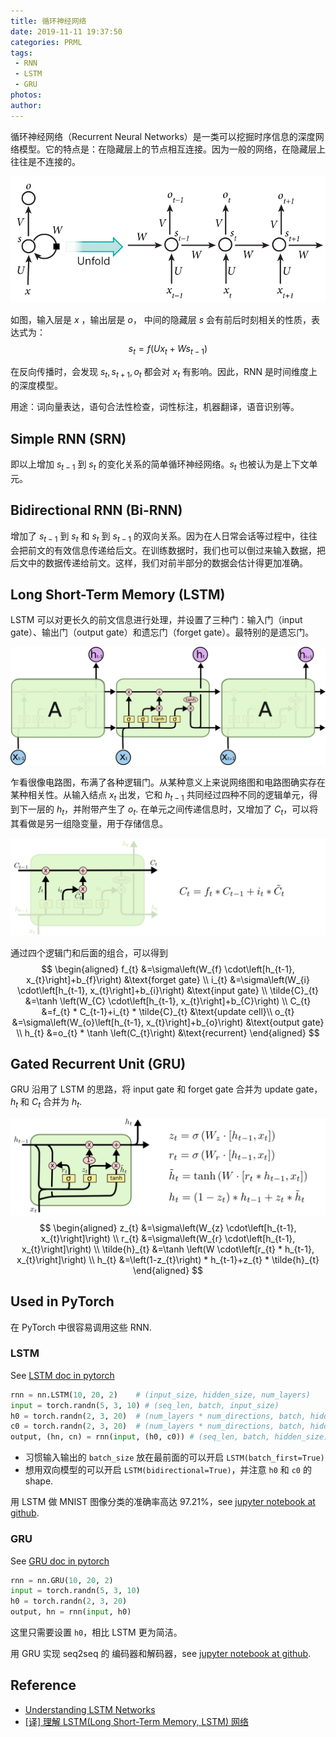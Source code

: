 ```yaml
---
title: 循环神经网络
date: 2019-11-11 19:37:50
categories: PRML
tags: 
 - RNN
 - LSTM
 - GRU
photos:
author:
---
```


循环神经网络（Recurrent Neural Networks）是一类可以挖掘时序信息的深度网络模型。它的特点是：在隐藏层上的节点相互连接。因为一般的网络，在隐藏层上往往是不连接的。

![](recurrent-neural-networks/rnn-graph.png)

如图，输入层是 $x$ ，输出层是 $o$， 中间的隐藏层 $s$ 会有前后时刻相关的性质，表达式为：
$$
s_t = f(Ux_{t}+Ws_{t-1})
$$

在反向传播时，会发现 $s_t, s_{t+1}, o_t$ 都会对 $x_t$ 有影响。因此，RNN 是时间维度上的深度模型。

用途：词向量表达，语句合法性检查，词性标注，机器翻译，语音识别等。

## Simple RNN (SRN)
即以上增加 $s_{t-1}$ 到 $s_t$ 的变化关系的简单循环神经网络。$s_t$ 也被认为是上下文单元。

## Bidirectional RNN (Bi-RNN)

增加了 $s_{t-1}$ 到 $s_t$ 和 $s_{t}$ 到 $s_{t-1}$ 的双向关系。因为在人日常会话等过程中，往往会把前文的有效信息传递给后文。在训练数据时，我们也可以倒过来输入数据，把后文中的数据传递给前文。这样，我们对前半部分的数据会估计得更加准确。

## Long Short-Term Memory (LSTM)

LSTM 可以对更长久的前文信息进行处理，并设置了三种门：输入门（input gate）、输出门（output gate）和遗忘门（forget gate）。最特别的是遗忘门。

![](recurrent-neural-networks/lstm.png)

乍看很像电路图，布满了各种逻辑门。从某种意义上来说网络图和电路图确实存在某种相关性。从输入结点 $x_t$ 出发，它和 $h_{t-1}$ 共同经过四种不同的逻辑单元，得到下一层的 $h_t$，并附带产生了 $o_t$. 在单元之间传递信息时，又增加了 $C_t$，可以将其看做是另一组隐变量，用于存储信息。

![](recurrent-neural-networks/lstm-cell.png)

通过四个逻辑门和后面的组合，可以得到
$$
\begin{aligned} 
f_{t} &=\sigma\left(W_{f} \cdot\left[h_{t-1}, x_{t}\right]+b_{f}\right)  &\text{forget gate} \\
i_{t} &=\sigma\left(W_{i} \cdot\left[h_{t-1}, x_{t}\right]+b_{i}\right) &\text{input gate} \\ 
\tilde{C}_{t} &=\tanh \left(W_{C} \cdot\left[h_{t-1}, x_{t}\right]+b_{C}\right) \\
C_{t} &=f_{t} * C_{t-1}+i_{t} * \tilde{C}_{t} &\text{update cell}\\
o_{t} &=\sigma\left(W_{o}\left[h_{t-1}, x_{t}\right]+b_{o}\right) &\text{output gate} \\
h_{t} &=o_{t} * \tanh \left(C_{t}\right) &\text{recurrent}
\end{aligned}
$$

## Gated Recurrent Unit (GRU)
GRU 沿用了 LSTM 的思路，将 input gate 和 forget gate 合并为 update gate，$h_t$ 和 $C_t$ 合并为 $h_t$.

![](recurrent-neural-networks/gru.png)
$$
\begin{aligned} z_{t} &=\sigma\left(W_{z} \cdot\left[h_{t-1}, x_{t}\right]\right) \\ r_{t} &=\sigma\left(W_{r} \cdot\left[h_{t-1}, x_{t}\right]\right) \\ \tilde{h}_{t} &=\tanh \left(W \cdot\left[r_{t} * h_{t-1}, x_{t}\right]\right) \\ h_{t} &=\left(1-z_{t}\right) * h_{t-1}+z_{t} * \tilde{h}_{t} \end{aligned}
$$

## Used in PyTorch

在 PyTorch 中很容易调用这些 RNN.

### LSTM

See [LSTM doc in pytorch](https://pytorch.org/docs/stable/nn.html?highlight=lstm#torch.nn.LSTM)  
```py
rnn = nn.LSTM(10, 20, 2)    # (input_size, hidden_size, num_layers)
input = torch.randn(5, 3, 10) # (seq_len, batch, input_size)
h0 = torch.randn(2, 3, 20)  # (num_layers * num_directions, batch, hidden_size)
c0 = torch.randn(2, 3, 20)  # (num_layers * num_directions, batch, hidden_size)
output, (hn, cn) = rnn(input, (h0, c0)) # (seq_len, batch, hidden_size)
```
- 习惯输入输出的 `batch_size` 放在最前面的可以开启 `LSTM(batch_first=True)`  
- 想用双向模型的可以开启 `LSTM(bidirectional=True)`，并注意 `h0` 和 `c0` 的 shape.

用 LSTM 做 MNIST 图像分类的准确率高达 97.21%，see [jupyter notebook at github](https://github.com/Baileyswu/pytorch-exercise/blob/main/chapter8/rnn-cuda.ipynb).

### GRU

See [GRU doc in pytorch](https://pytorch.org/docs/stable/nn.html?highlight=gru#torch.nn.GRU)  
```py
rnn = nn.GRU(10, 20, 2)
input = torch.randn(5, 3, 10)
h0 = torch.randn(2, 3, 20)
output, hn = rnn(input, h0)
```
这里只需要设置 `h0`，相比 LSTM 更为简洁。

用 GRU 实现 seq2seq 的 编码器和解码器，see [jupyter notebook at github](https://github.com/Baileyswu/pytorch-exercise/blob/main/chapter11/seq2seq.ipynb).

## Reference

- [Understanding LSTM Networks](http://colah.github.io/posts/2015-08-Understanding-LSTMs/)
- [[译] 理解 LSTM(Long Short-Term Memory, LSTM) 网络](https://www.cnblogs.com/wangduo/p/6773601.html)